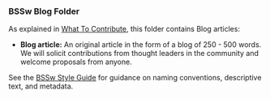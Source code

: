 ### BSSw Blog Folder

As explained in [What To Contribute](../../WhatToContribute.md), this folder contains Blog articles:

- **Blog article:** An original article in the form of a blog of 250 - 500 words.  We will solicit contributions from thought leaders in the community and welcome proposals from anyone.

See the [BSSw Style Guide](../../StyleGuide.md) for guidance on naming conventions, descriptive text, and metadata.  
<!---
Publish: no
---!>
